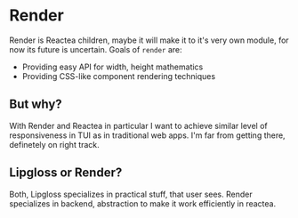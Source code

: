 # Render

Render is Reactea children, maybe it will make it to it's very own module, for now its future is uncertain.
Goals of `render` are:

- Providing easy API for width, height mathematics
- Providing CSS-like component rendering techniques

## But why?

With Render and Reactea in particular I want to achieve similar level of responsiveness in TUI as in traditional web apps. I'm far from getting there, definetely on right track.

## Lipgloss or Render?

Both, Lipgloss specializes in practical stuff, that user sees. Render specializes in backend, abstraction to make it work efficiently in reactea.
